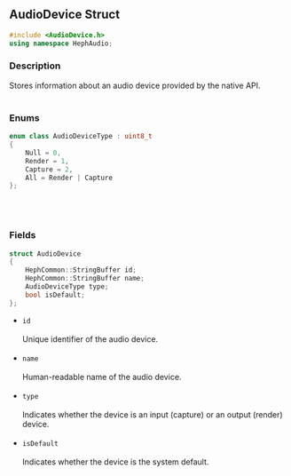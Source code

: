 ## AudioDevice Struct
```c++
#include <AudioDevice.h>
using namespace HephAudio;
```

### Description
Stores information about an audio device provided by the native API.
<br><br>

### Enums
```c++
enum class AudioDeviceType : uint8_t
{
    Null = 0,
    Render = 1,
    Capture = 2,
    All = Render | Capture
};
```
<br><br>

### Fields
```c++
struct AudioDevice
{
    HephCommon::StringBuffer id;
    HephCommon::StringBuffer name;
    AudioDeviceType type;
    bool isDefault;
};
```

- ``id``
<br><br>
Unique identifier of the audio device.
<br><br>
- ``name``
<br><br>
Human-readable name of the audio device.
<br><br>
- ``type``
<br><br>
Indicates whether the device is an input (capture) or an output (render) device.
<br><br>
- ``isDefault``
<br><br>
Indicates whether the device is the system default.
